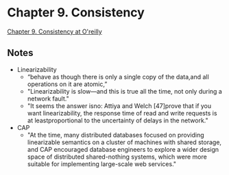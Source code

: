 # Chapter 9. Consistency

[Chapter 9. Consistency at O'reilly](https://learning.oreilly.com/library/view/designing-data-intensive-applications/9781491903063/ch09.html)

## Notes
- Linearizability
  - “behave as though there is only a single copy of the data,and all operations on it are atomic,”
  - "Linearizability is slow—and this is true all the time, not only during a network fault."
  - "It seems the answer isno: Attiya and Welch [47]prove that if you want linearizability, the response time of read and write requests is at leastproportional to the uncertainty of delays in the network."
- CAP
  - "At the time, many distributed databases focused on providing linearizable semantics on a cluster of machines with shared storage, and CAP encouraged database engineers to explore a wider design space of distributed shared-nothing systems, which were more suitable for implementing large-scale web services."